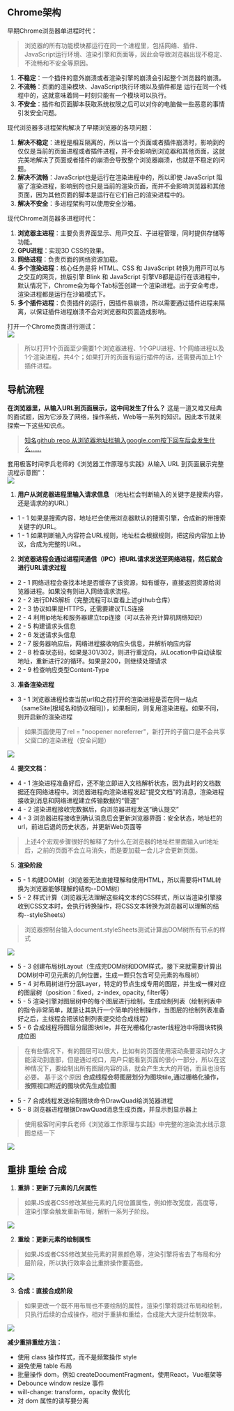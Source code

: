 ## Chrome架构
早期Chrome浏览器单进程时代：  
> 浏览器的所有功能模块都运行在同一个进程里，包括网络、插件、JavaScript运行环境、渲染引擎和页面等，因此会导致浏览器出现不稳定、不流畅和不安全等原因。
1. **不稳定**：⼀个插件的意外崩溃或者渲染引擎的崩溃会引起整个浏览器的崩溃。
2. **不流畅**：⻚⾯的渲染模块、JavaScript执⾏环境以及插件都是 运⾏在同⼀个线程中的，这就意味着同⼀时刻只能有⼀个模块可以执⾏。
3. **不安全**：插件和⻚⾯脚本获取系统权限之后可以对你的电脑做⼀些恶意的事情引发安全问题。

现代浏览器多进程架构解决了早期浏览器的各项问题：
1. **解决不稳定**：进程是相互隔离的，所以当⼀个⻚⾯或者插件崩溃时，影响到的仅仅是当前的⻚⾯进程或者插件进程，并不会影响到浏览器和其他⻚⾯，这就完美地解决了⻚⾯或者插件的崩溃会导致整个浏览器崩溃，也就是不稳定的问题。
2. **解决不流畅**：JavaScript也是运⾏在渲染进程中的，所以即使 JavaScript 阻塞了渲染进程，影响到的也只是当前的渲染⻚⾯，⽽并不会影响浏览器和其他⻚⾯，因为其他⻚⾯的脚本是运⾏在它们⾃⼰的渲染进程中的。
3. **解决不安全**：多进程架构可以使⽤安全沙箱。


现代Chrome浏览器多进程时代：  
1. **浏览器主进程**：主要负责界⾯显⽰、⽤⼾交互、⼦进程管理，同时提供存储等功能。
2. **GPU进程**：实现3D CSS的效果。
3. **⽹络进程**：负责⻚⾯的⽹络资源加载。
4. **多个渲染进程**：核⼼任务是将 HTML、CSS 和 JavaScript 转换为⽤⼾可以与之交互的⽹⻚，排版引擎 Blink 和 JavaScript 引擎V8都是运⾏在该进程中，默认情况下，Chrome会为每个Tab标签创建⼀个渲染进程。出于安全考虑，渲染进程都是运⾏在沙箱模式下。
5. **多个插件进程**：负责插件的运⾏，因插件易崩溃，所以需要通过插件进程来隔离，以保证插件进程崩溃不会对浏览器和⻚⾯造成影响。

打开一个Chrome页面进行测试：
<img src="/notes/browser/chromeProcess.png" style="display:block;margin:0 auto"/>
> 所以打开1个⻚面⾄少需要1个浏览器进程、1个GPU进程、1个⽹络进程以及1个渲染进程，共4个；如果打开的⻚⾯有运⾏插件的话，还需要再加上1个插件进程。


## 导航流程  
**在浏览器里，从输⼊URL到页面展示，这中间发生了什么？** 这是一道又难又经典的面试题，因为它涉及了网络，操作系统，Web等一系列的知识。因此本节就来探索一下这些知识点。
> [知名github repo 从浏览器地址栏输入google.com按下回车后会发生什么......](https://github.com/alex/what-happens-when)

套用极客时间李兵老师的《浏览器工作原理与实践》从输入 URL 到页面展示完整流程示意图”：
<img src="/notes/browser/urlToRender.png" style="display:block;margin:0 auto"/>

1. **用户从浏览器进程里输入请求信息** （地址栏会判断输入的关键字是搜索内容，还是请求的的URL）
  - 1 - 1 如果是搜索内容，地址栏会使用浏览器默认的搜索引擎，合成新的带搜索关键字的URL。
  - 1 - 1 如果判断输入内容符合URL规则，地址栏会根据规则，把这段内容加上协议，合成为完整的URL。

2. **浏览器进程会通过进程间通信（IPC）把URL请求发送至网络进程，然后就会进行URL请求过程**
  - 2 - 1 网络进程会查找本地是否缓存了该资源，如有缓存，直接返回资源给浏览器进程。如果没有则进入网络请求流程。
  - 2 - 2 进行DNS解析（完整流程可以查看上述github仓库）
  - 2 - 3 协议如果是HTTPS，还需要建议TLS连接
  - 2 - 4 利用ip地址和服务器建立tcp连接（可以去补充计算机网络知识）
  - 2 - 5 构建请求头信息
  - 2 - 6 发送请求头信息
  - 2 - 7 服务器响应后，网络进程接收响应头信息，并解析响应内容
  - 2 - 8 检查状态码，如果是301/302，则进行重定向，从Location中自动读取地址，重新进行2的循环。如果是200，则继续处理请求
  - 2 - 9 检查响应类型Content-Type

3. **准备渲染进程**
  - 3 - 1 浏览器进程检查当前url和之前打开的渲染进程是否在同一站点（sameSite[根域名和协议相同]），如果相同，则复用渲染进程。如果不同，则开启新的渲染进程
  > 如果页面使用了rel = "noopener noreferrer"，新打开的子窗口是不会共享父窗口的渲染进程（安全问题）

  <img src="/notes/browser/startRender.png" style="display:block;margin:0 auto"/>

4. **提交文档：**
  - 4 - 1 渲染进程准备好后，还不能立即进入文档解析状态，因为此时的文档数据还在网络进程中。浏览器进程向渲染进程发起“提交文档”的消息，渲染进程接收到消息和网络进程建立传输数据的“管道”
  - 4 - 2 渲染进程接收完数据后，向浏览器进程发送“确认提交”
  - 4 - 3 浏览器进程接收到确认消息后会更新浏览器界面：安全状态，地址栏的url，前进后退的历史状态，并更新Web页面等
  > 上述4个宏观步骤很好的解释了为什么在浏览器的地址栏里面输入url地址后，之前的页面不会立马消失，而是要加载一会儿才会更新页面。

5. **渲染阶段**
  - 5 - 1 构建DOM树（浏览器无法直接理解和使用HTML，所以需要将HTML转换为浏览器能够理解的结构--DOM树）
  - 5 - 2 样式计算（浏览器无法理解这些纯文本的CSS样式，所以当渲染引擎接收到CSS文本时，会执行转换操作，将CSS文本转换为浏览器可以理解的结构--styleSheets）
  > 浏览器控制台输入document.styleSheets测试计算出DOM树所有节点的样式

  <img src="/notes/browser/styleSheets.png" style="display:block;margin:0 auto"/>

  - 5 - 3 创建布局树Layout（生成完DOM树和DOM样式，接下来就需要计算出DOM树中可见元素的几何位置，生成一颗只包含可见元素的布局树）
  - 5 - 4 对布局树进行分层Layer，特定的节点生成专用的图层，并生成一棵对应的图层树（position：fixed，z-index, opacity, filter等）
  - 5 - 5 渲染引擎对图层树中的每个图层进行绘制，生成绘制列表（绘制列表中的指令非常简单，就是让其执行⼀个简单的绘制操作，当图层的绘制列表准备好之后，主线程会把该绘制列表提交给合成线程）
  - 5 - 6 合成线程将图层分层图块tile，并在光栅格化raster线程池中将图块转换成位图
  > 在有些情况下，有的图层可以很⼤，比如有的页面使⽤滚动条要滚动好久才能滚动到底部，但是通过视口，用户只能看到⻚⾯的很小⼀部分，所以在这种情况下，要绘制出所有图层内容的话，就会产⽣太⼤的开销，⽽且也没有必要。 基于这个原因
  > **合成线程会将图层划分为图块tile,通过栅格化操作，按照视口附近的图块优先生成位图**

  - 5 - 7 合成线程发送绘制图块命令DrawQuad给浏览器进程
  - 5 - 8 浏览器进程根据DrawQuad消息生成页面，并显示到显示器上
  > 使用极客时间李兵老师《浏览器工作原理与实践》中完整的渲染流水线示意图总结一下

   <img src="/notes/browser/detailRender.png" style="display:block;margin:0 auto"/>

## 重排 重绘 合成

1. **重排：更新了元素的几何属性**
> 如果JS或者CSS修改某些元素的几何位置属性，例如修改宽度，高度等，渲染引擎会触发重新布局，解析一系列子阶段。

<img src="/notes/browser/reflow.png" style="display:block;margin:0 auto"/>


2. **重绘：更新元素的绘制属性**
> 如果JS或者CSS修改某些元素的背景颜色等，渲染引擎将省去了布局和分层阶段，所以执行效率会比重排操作要高些。

<img src="/notes/browser/repaint.png" style="display:block;margin:0 auto"/>

3. **合成：直接合成阶段**
> 如果更改一个既不用布局也不要绘制的属性，渲染引擎将跳过布局和绘制，只执行后续的合成操作，相对于重排和重绘，合成能大大提升绘制效率。

<img src="/notes/browser/merge.png" style="display:block;margin:0 auto"/>

**减少重排重绘方法：**
- 使用 class 操作样式，而不是频繁操作 style
- 避免使用 table 布局
- 批量操作 dom，例如 createDocumentFragment，使用React，Vue框架等
- Debounce window resize 事件
- will-change: transform，opacity 做优化
- 对 dom 属性的读写要分离